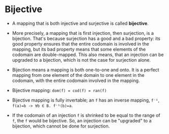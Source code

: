 # Bijective

* A mapping that is both injective and surjective is called **bijective**.

* More precisely, a mapping that is first injection, then surjection, is a bijection. That's because surjection has a good and a bad property: its good property ensures that the entire codomain is involved in the mapping, but its bad property means that some elements of the codomain are double-mapped. This also means, that an injection can be upgraded to a bijection, which is not the case for surjection alone.

* Bijection means a mapping is both one-to-one and onto. It is a perfect mapping from one element of the domain to one element in the codomain, with the entire codomain involved in the mapping.

* Bijective mapping: `dom(f) = cod(f) = ran(f)`

* Bijective mapping is fully invertable; an `f` has an inverse mapping, `f⁻¹`, `f(a)=b -> ∀b ∈ B. f⁻¹(b)=a`.

* If the codomain of an injection `f` is shrinked to be equal to the range of `f`, the `f` would be bijective. So, an injection can be "upgraded" to a bijection, which cannot be done for surjection.
